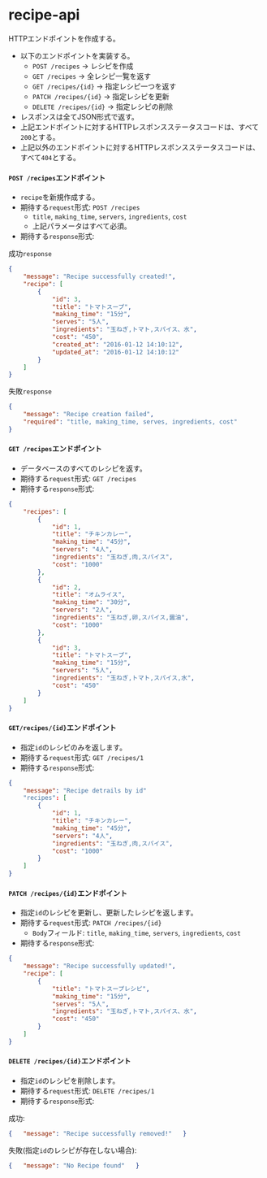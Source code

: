 # recipe-api
HTTPエンドポイントを作成する。
- 以下のエンドポイントを実装する。
    - `POST /recipes` -> レシピを作成
    - `GET /recipes` -> 全レシピ一覧を返す
    - `GET /recipes/{id}` -> 指定レシピ一つを返す
    - `PATCH /recipes/{id}` -> 指定レシピを更新
    - `DELETE /recipes/{id}` -> 指定レシピの削除
- レスポンスは全てJSON形式で返す。
- 上記エンドポイントに対するHTTPレスポンスステータスコードは、すべて`200`とする。
- 上記以外のエンドポイントに対するHTTPレスポンスステータスコードは、すべて`404`とする。

#### `POST /recipes`エンドポイント
- `recipe`を新規作成する。
- 期待する`request`形式: `POST /recipes`
    - `title`, `making_time`, `servers`, `ingredients`, `cost`
    - 上記パラメータはすべて必須。
- 期待する`response`形式:

成功`response`
```json
{
    "message": "Recipe successfully created!",
    "recipe": [
        {
            "id": 3,
            "title": "トマトスープ",
            "making_time": "15分",
            "serves": "5人",
            "ingredients": "玉ねぎ,トマト,スパイス、水",
            "cost": "450",
            "created_at": "2016-01-12 14:10:12",
            "updated_at": "2016-01-12 14:10:12"
        }
    ]
}
```

失敗`response`
```json
{
    "message": "Recipe creation failed",
    "required": "title, making_time, serves, ingredients, cost"
}
```

#### `GET /recipes`エンドポイント
- データベースのすべてのレシピを返す。
- 期待する`request`形式: `GET /recipes`
- 期待する`response`形式:
```json
{
    "recipes": [
        {
            "id": 1,
            "title": "チキンカレー",
            "making_time": "45分",
            "servers": "4人",
            "ingredients": "玉ねぎ,肉,スパイス",
            "cost": "1000"
        },
        {
            "id": 2,
            "title": "オムライス",
            "making_time": "30分",
            "servers": "2人",
            "ingredients": "玉ねぎ,卵,スパイス,醤油",
            "cost": "1000" 
        },
        {
            "id": 3,
            "title": "トマトスープ",
            "making_time": "15分",
            "servers": "5人",
            "ingredients": "玉ねぎ,トマト,スパイス,水",
            "cost": "450"
        }
    ]
}
```

#### `GET/recipes/{id}`エンドポイント
- 指定`id`のレシピのみを返します。
- 期待する`request`形式: `GET /recipes/1`
- 期待する`response`形式:
```json
{
    "message": "Recipe detrails by id"
    "recipes": [
        {
            "id": 1,
            "title": "チキンカレー",
            "making_time": "45分",
            "servers": "4人",
            "ingredients": "玉ねぎ,肉,スパイス",
            "cost": "1000"
        }
    ]
}
```

#### `PATCH /recipes/{id}`エンドポイント
- 指定`id`のレシピを更新し、更新したレシピを返します。
- 期待する`request`形式: `PATCH /recipes/{id}`
    - `Body`フィールド: `title`, `making_time`, `servers`, `ingredients`, `cost`
- 期待する`response`形式:
```json
{
    "message": "Recipe successfully updated!",
    "recipe": [
        {
            "title": "トマトスープレシピ",
            "making_time": "15分",
            "serves": "5人",
            "ingredients": "玉ねぎ,トマト,スパイス、水",
            "cost": "450"
        }
    ]
}
```

#### `DELETE /recipes/{id}`エンドポイント
- 指定`id`のレシピを削除します。
- 期待する`request`形式: `DELETE /recipes/1`
- 期待する`response`形式:

成功:
```json
{   "message": "Recipe successfully removed!"   }
```

失敗(指定`id`のレシピが存在しない場合):
```json
{   "message": "No Recipe found"   }
``` 